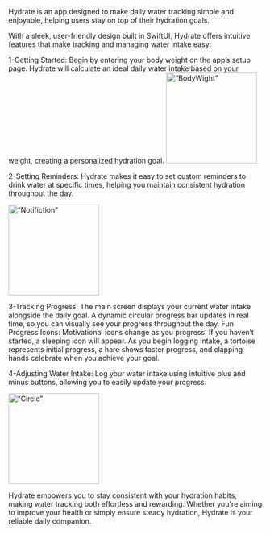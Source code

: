 Hydrate is an app designed to make daily water tracking simple and enjoyable, helping users stay on top of their hydration goals. 


With a sleek, user-friendly design built in SwiftUI, Hydrate offers intuitive features that make tracking and managing water intake easy:




1-Getting Started: Begin by entering your body weight on the app’s setup page. Hydrate will calculate an ideal daily water intake based on your weight, creating a personalized hydration goal.
<img width="180" alt=“BodyWight” src="https://github.com/user-attachments/assets/59cdf78b-b60d-4b07-bb69-450ab5b63959">


2-Setting Reminders: Hydrate makes it easy to set custom reminders to drink water at specific times, helping you maintain consistent hydration throughout the day.




<img width="180" alt=“Notifiction” src="https://github.com/user-attachments/assets/d31773a3-ad28-40d8-9c60-8369e2050d9b">

3-Tracking Progress: The main screen displays your current water intake alongside the daily goal. A dynamic circular progress bar updates in real time, so you can visually see your progress throughout the day.
Fun Progress Icons: Motivational icons change as you progress. If you haven’t started, a sleeping icon will appear. As you begin logging intake, a tortoise represents initial progress, a hare shows faster progress, and clapping hands celebrate when you achieve your goal.



4-Adjusting Water Intake: Log your water intake using intuitive plus and minus buttons, allowing you to easily update your progress.



<img width="180" alt=“Circle” src="https://github.com/user-attachments/assets/55371330-97ce-475f-ae4a-3edbcf7cfd49">




Hydrate empowers you to stay consistent with your hydration habits, making water tracking both effortless and rewarding. Whether you're aiming to improve your health or simply ensure steady hydration, Hydrate is your reliable daily companion.















